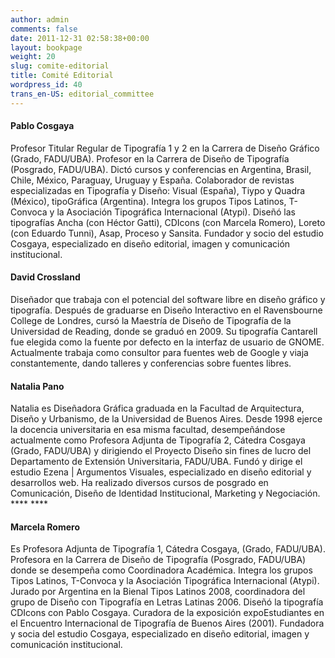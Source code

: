 ```yaml
---
author: admin
comments: false
date: 2011-12-31 02:58:38+00:00
layout: bookpage
weight: 20
slug: comite-editorial
title: Comité Editorial
wordpress_id: 40
trans_en-US: editorial_committee
---
```


#### Pablo Cosgaya




Profesor Titular Regular de Tipografía 1 y 2 en la Carrera de Diseño Gráfico (Grado, FADU/UBA). Profesor en la Carrera de Diseño de Tipografía (Posgrado, FADU/UBA). Dictó cursos y conferencias en Argentina, Brasil, Chile, México, Paraguay, Uruguay y España. Colaborador de revistas especializadas en Tipografía y Diseño: Visual (España), Tiypo y Quadra (México), tipoGráfica (Argentina). Integra los grupos Tipos Latinos, T-Convoca y la Asociación Tipográfica Internacional (Atypi). Diseñó las tipografías Ancha (con Héctor Gatti), CDIcons (con Marcela Romero), Loreto (con Eduardo Tunni), Asap, Proceso y Sansita. Fundador y socio del estudio Cosgaya, especializado en diseño editorial, imagen y comunicación institucional.




#### David Crossland




Diseñador que trabaja con el potencial del software libre en diseño gráfico y tipografía. Después de graduarse en Diseño Interactivo en el Ravensbourne College de Londres, cursó la Maestría de Diseño de Tipografía de la Universidad de Reading, donde se graduó en 2009. Su tipografía Cantarell fue elegida como la fuente por defecto en la interfaz de usuario de GNOME. Actualmente trabaja como consultor para fuentes web de Google y viaja constantemente, dando talleres y conferencias sobre fuentes libres.




#### Natalia Pano




Natalia es Diseñadora Gráfica graduada en la Facultad de Arquitectura, Diseño y Urbanismo, de la Universidad de Buenos Aires. Desde 1998 ejerce la docencia universitaria en esa misma facultad, desempeñándose actualmente como Profesora Adjunta de Tipografía 2, Cátedra Cosgaya (Grado, FADU/UBA) y dirigiendo el Proyecto Diseño sin fines de lucro del Departamento de Extensión Universitaria, FADU/UBA. Fundó y dirige el estudio Ezena | Argumentos Visuales, especializado en diseño editorial y desarrollos web. Ha realizado diversos cursos de posgrado en Comunicación, Diseño de Identidad Institucional, Marketing y Negociación. **** ****




#### Marcela Romero




Es Profesora Adjunta de Tipografía 1, Cátedra Cosgaya, (Grado, FADU/UBA). Profesora en la Carrera de Diseño de Tipografía (Posgrado, FADU/UBA) donde se desempeña como Coordinadora Académica. Integra los grupos Tipos Latinos, T-Convoca y la Asociación Tipográfica Internacional (Atypi). Jurado por Argentina en la Bienal Tipos Latinos 2008, coordinadora del grupo de Diseño con Tipografía en Letras Latinas 2006. Diseñó la tipografía CDIcons con Pablo Cosgaya. Curadora de la exposición expoEstudiantes en el Encuentro Internacional de Tipografía de Buenos Aires (2001). Fundadora y socia del estudio Cosgaya, especializado en diseño editorial, imagen y comunicación institucional.
